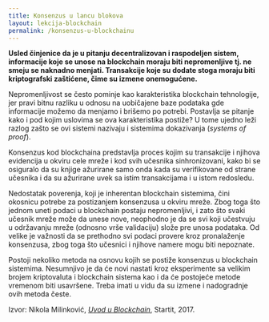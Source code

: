 ```yaml
---
title: Konsenzus u lancu blokova
layout: lekcija-blockchain
permalink: /konsenzus-u-blockchainu
---
```


**Usled činjenice da je u pitanju decentralizovan i raspodeljen sistem, informacije koje se unose na blockchain moraju biti nepromenljive tj. ne smeju se naknadno menjati. Transakcije koje su dodate stoga moraju biti kriptografski zaštićene, čime su izmene onemogućene.**

Nepromenljivost se često pominje kao karakteristika blockchain tehnologije, jer pravi bitnu razliku u odnosu na uobičajene baze podataka gde informacije možemo da menjamo i brišemo po potrebi. Postavlja se pitanje kako i pod kojim uslovima se ova karakteristika postiže? U tome ujedno leži razlog zašto se ovi sistemi nazivaju i sistemima dokazivanja (*systems of proof*).

Konsenzus kod blockchaina predstavlja proces kojim su transakcije i njihova evidencija u okviru cele mreže i kod svih učesnika sinhronizovani, kako bi se osiguralo da su knjige ažurirane samo onda kada su verifikovane od strane učesnika i da su ažurirane uvek sa istim transakcijama i u istom redosledu.

Nedostatak poverenja, koji je inherentan blockchain sistemima, čini okosnicu potrebe za postizanjem konsenzusa u okviru mreže. Zbog toga što jednom uneti podaci u blockchain postaju nepromenljivi, i zato što svaki učesnik mreže može da unese nove, neophodno je da se svi koji učestvuju u održavanju mreže (odnosno vrše validaciju) slože pre unosa podataka. Od velike je važnosti da se prethodno svi podaci provere kroz pronalaženje konsenzusa, zbog toga što učesnici i njihove namere mogu biti nepoznate.

Postoji nekoliko metoda na osnovu kojih se postiže konsenzus u blockchain sistemima. Nesumnjivo je da će novi nastati kroz eksperimente sa velikim brojem kriptovaluta i blockchain sistema kao i da će postojeće metode vremenom biti usavršene. Treba imati u vidu da su izmene i nadogradnje ovih metoda česte.


Izvor: Nikola Milinković, *[Uvod u Blockchain](https://startit.rs/uvod-u-blockchain-kako-se-postize-konsenzus-u-decentralizovanom-sistemu/)*, Startit, 2017.

